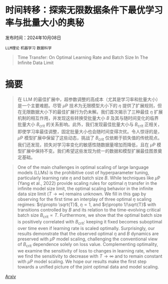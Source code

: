 # 时间转移：探索无限数据条件下最优学习率与批量大小的奥秘

发布时间：2024年10月08日

`LLM理论` `机器学习` `数据科学`

> Time Transfer: On Optimal Learning Rate and Batch Size In The Infinite Data Limit

# 摘要

> 在 LLM 的最佳扩展中，超参数调整的高成本（尤其是学习率和批量大小）是一个主要难题。尽管 $μ$P 技术为无限模型大小下的 $η$ 提供了扩展规则，但在无限数据大小下的最佳扩展行为仍未解。我们首次揭示了三种最佳 $η$ 扩展机制的相互作用，并发现这些转换受批量大小 $B$ 及其与随时间变化的临界批量大小 $B_\mathrm{crit}$ 的关系影响。此外，我们发现最佳批量大小与 $B_\mathrm{crit}$ 正相关，即使学习率最佳调整，固定批量大小也会随时间变得次优。令人惊讶的是，$μ$P 模型扩展中保留了这些动态，挑战了 $B_\mathrm{crit}$ 仅依赖于损失值的传统观点。我们还发现，损失对学习率变化的敏感性随数据量增加而降低，且在 $μ$P 模型扩展中保持不变。我们希望这些发现为统一的数据和模型扩展最佳图景奠定基础。

> One of the main challenges in optimal scaling of large language models (LLMs) is the prohibitive cost of hyperparameter tuning, particularly learning rate $η$ and batch size $B$. While techniques like $μ$P (Yang et al., 2022) provide scaling rules for optimal $η$ transfer in the infinite model size limit, the optimal scaling behavior in the infinite data size limit ($T \to \infty$) remains unknown. We fill in this gap by observing for the first time an interplay of three optimal $η$ scaling regimes: $η\propto \sqrt{T}$, $η\propto 1$, and $η\propto 1/\sqrt{T}$ with transitions controlled by $B$ and its relation to the time-evolving critical batch size $B_\mathrm{crit} \propto T$. Furthermore, we show that the optimal batch size is positively correlated with $B_\mathrm{crit}$: keeping it fixed becomes suboptimal over time even if learning rate is scaled optimally. Surprisingly, our results demonstrate that the observed optimal $η$ and $B$ dynamics are preserved with $μ$P model scaling, challenging the conventional view of $B_\mathrm{crit}$ dependence solely on loss value. Complementing optimality, we examine the sensitivity of loss to changes in learning rate, where we find the sensitivity to decrease with $T \to \infty$ and to remain constant with $μ$P model scaling. We hope our results make the first step towards a unified picture of the joint optimal data and model scaling.

[Arxiv](https://arxiv.org/abs/2410.05838)